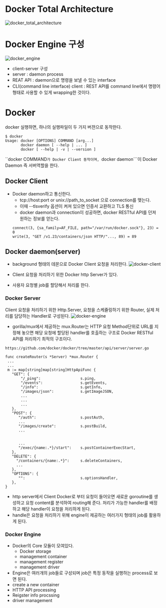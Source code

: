 # Docker Total Architecture
![docker_total_architecture](https://cloud.githubusercontent.com/assets/9585881/16713210/eab33898-46da-11e6-9052-7a8679c44478.PNG)

# Docker Engine 구성
![docker_engine](https://cloud.githubusercontent.com/assets/9585881/16617978/d14d0058-43c1-11e6-8acb-5c694916a951.PNG)

- client-server 구성
- server : daemon process
- REAT API : daemon으로 명령을 보낼 수 있는 interface
- CLI(command line interface) client : REST API를 command line에서 명령어 형태로 사용할 수 있게 wrapping한 것이다. 

# Docker 
docker 실행하면, 하나의 실행파일이 두 가지 버젼으로 동작한다. 
```
$ docker
Usage: docker [OPTIONS] COMMAND [arg...]
       docker daemon [ --help | ... ]
       docker [ --help | -v | --version ]
```
``docker COMMAND```가 Docker Client 동작이며, ```docker daemon```이 Docker Daemon 즉 서버역할을 한다. 

## Docker Client
- Docker daemon하고 통신한다.
  - tcp://host:port or unix://path_to_socket 으로 connection를 맺는다. 
   - 이때 --tlsverify 옵션이 켜져 있으면 인증서 교환하고 TLS 통신
  - docker daemon과 connection이 성공하면, docker RESTful API를 던져 원하는 정보를 얻는다.
   ```
   connect(3, {sa_family=AF_FILE, path="/var/run/docker.sock"}, 23) = 0
   write(3, "GET /v1.23/containers/json HTTP/"..., 89) = 89
   ```

## Docker daemon(server)
- background 형태의 데몬으로 Docker Client 요청을 처리한다. 
![docker-client](https://cloud.githubusercontent.com/assets/9585881/16717856/fef45c08-4755-11e6-837c-838024d24035.PNG)

- Client 요청을 처리하기 위한 Docker http Server가 있다.
- 사용자 요청별 job를 할당해서 처리를 한다. 

### Docker Server
Client 요청을 처리하기 위한 Http.Server, 요청을 스케쥴링하기 위한 Router, 실제 처리를 담당하는 Handler로 구성된다.
![docker-engine](https://cloud.githubusercontent.com/assets/9585881/16718085/3dca2100-4757-11e6-8358-7f2d4251e432.PNG)
- gorilla/mux에서 제공하는 mux.Router는 HTTP 요청 Method단위로 URL를 지정해 놓으면 해당 요청에 할당된 handler를 호출하는 구조로 Docker RESTful API를 처리하기 최적의 구조이다.
```
https://github.com/docker/docker/tree/master/api/server/server.go

func createRouter(s *Server) *mux.Router {
 ...
 ...
 m := map[string]map[string]HttpApiFunc {
   "GET": {
       "/_ping":                  s.ping,
       "/events":                 s.getEvents,
       "/info":                   s.getInfo,
       "/images/json":            s.getImageJSON,
       ...
       ...
       ...
   },
   "POST": {
      "/auth":                    s.postAuth,
      ...
      "/images/create":           s.postBuild,
      ...
      
      
      ...
      "/exec/{name:.*}/start":    s.postContainerExecStart,
   },
   "DELETE": {
     "/containers/{name:.*}":     s.deleteContainers,
     ... 
   },
   "OPTIONS": {
      "":                         s.optionsHandler,
   },
}

```
- http server에서 Client Docker로 부터 요청이 들어오면 새로운 goroutine를 생성하고 요청 content를 분석하여 routing해 준다. 처리가 가능한 handler를 배정하고 해당 handler이 요청을 처리하게 된다.
- handle은 요청을 처리하기 위해 engine이 제공하는 여러가지 형태의 job를 활용하게 된다.

### Docker Engine
- Docker의 Core 모듈이 모여있다. 
   - Docker storage
   - management container
   - management register
   - management driver
- Engine은 여러개의 job들로 구성되며 job은 특정 동작을 실행하는 process로 보면 된다. 
 - create a new container
 - HTTP API processing 
 - Reigster info procssing
 - driver management
 
